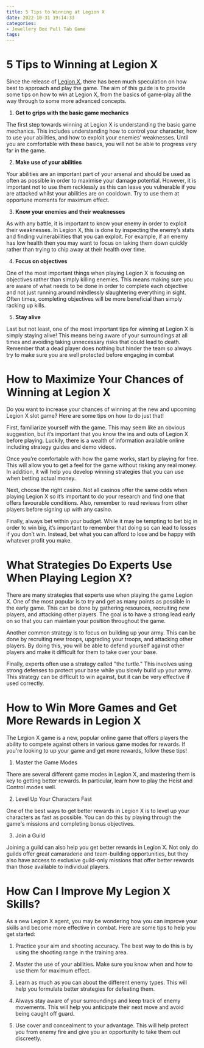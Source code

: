```yaml
---
title: 5 Tips to Winning at Legion X
date: 2022-10-31 19:14:33
categories:
- Jewellery Box Pull Tab Game
tags:
---
```



#  5 Tips to Winning at Legion X

Since the release of [Legion X](https://www.legionx.io/), there has been much speculation on how best to approach and play the game. The aim of this guide is to provide some tips on how to win at Legion X, from the basics of game-play all the way through to some more advanced concepts.

1. **Get to grips with the basic game mechanics**

The first step towards winning at Legion X is understanding the basic game mechanics. This includes understanding how to control your character, how to use your abilities, and how to exploit your enemies’ weaknesses. Until you are comfortable with these basics, you will not be able to progress very far in the game.

2. **Make use of your abilities**

Your abilities are an important part of your arsenal and should be used as often as possible in order to maximise your damage potential. However, it is important not to use them recklessly as this can leave you vulnerable if you are attacked whilst your abilities are on cooldown. Try to use them at opportune moments for maximum effect.

3. **Know your enemies and their weaknesses**

As with any battle, it is important to know your enemy in order to exploit their weaknesses. In Legion X, this is done by inspecting the enemy’s stats and finding vulnerabilities that you can exploit. For example, if an enemy has low health then you may want to focus on taking them down quickly rather than trying to chip away at their health over time.

4. **Focus on objectives**

One of the most important things when playing Legion X is focusing on objectives rather than simply killing enemies. This means making sure you are aware of what needs to be done in order to complete each objective and not just running around mindlessly slaughtering everything in sight. Often times, completing objectives will be more beneficial than simply racking up kills.

5. **Stay alive**

Last but not least, one of the most important tips for winning at Legion X is simply staying alive! This means being aware of your surroundings at all times and avoiding taking unnecessary risks that could lead to death. Remember that a dead player does nothing but hinder the team so always try to make sure you are well protected before engaging in combat

#  How to Maximize Your Chances of Winning at Legion X 

Do you want to increase your chances of winning at the new and upcoming Legion X slot game? Here are some tips on how to do just that!

First, familiarize yourself with the game. This may seem like an obvious suggestion, but it’s important that you know the ins and outs of Legion X before playing. Luckily, there is a wealth of information available online including strategy guides and demo videos.

Once you’re comfortable with how the game works, start by playing for free. This will allow you to get a feel for the game without risking any real money. In addition, it will help you develop winning strategies that you can use when betting actual money.

Next, choose the right casino. Not all casinos offer the same odds when playing Legion X so it’s important to do your research and find one that offers favourable conditions. Also, remember to read reviews from other players before signing up with any casino.

Finally, always bet within your budget. While it may be tempting to bet big in order to win big, it’s important to remember that doing so can lead to losses if you don’t win. Instead, bet what you can afford to lose and be happy with whatever profit you make.

#  What Strategies Do Experts Use When Playing Legion X? 

 There are many strategies that experts use when playing the game Legion X. One of the most popular is to try and get as many points as possible in the early game. This can be done by gathering resources, recruiting new players, and attacking other players. The goal is to have a strong lead early on so that you can maintain your position throughout the game.

Another common strategy is to focus on building up your army. This can be done by recruiting new troops, upgrading your troops, and attacking other players. By doing this, you will be able to defend yourself against other players and make it difficult for them to take over your base.

Finally, experts often use a strategy called "the turtle." This involves using strong defenses to protect your base while you slowly build up your army. This strategy can be difficult to win against, but it can be very effective if used correctly.

#  How to Win More Games and Get More Rewards in Legion X

The Legion X game is a new, popular online game that offers players the ability to compete against others in various game modes for rewards. If you're looking to up your game and get more rewards, follow these tips!

1. Master the Game Modes

There are several different game modes in Legion X, and mastering them is key to getting better rewards. In particular, learn how to play the Heist and Control modes well.

2. Level Up Your Characters Fast

One of the best ways to get better rewards in Legion X is to level up your characters as fast as possible. You can do this by playing through the game's missions and completing bonus objectives.

3. Join a Guild

Joining a guild can also help you get better rewards in Legion X. Not only do guilds offer great camaraderie and team-building opportunities, but they also have access to exclusive guild-only missions that offer better rewards than those available to individual players.

#  How Can I Improve My Legion X Skills?

As a new Legion X agent, you may be wondering how you can improve your skills and become more effective in combat. Here are some tips to help you get started:

1. Practice your aim and shooting accuracy. The best way to do this is by using the shooting range in the training area.

2. Master the use of your abilities. Make sure you know when and how to use them for maximum effect.

3. Learn as much as you can about the different enemy types. This will help you formulate better strategies for defeating them.

4. Always stay aware of your surroundings and keep track of enemy movements. This will help you anticipate their next move and avoid being caught off guard.

5. Use cover and concealment to your advantage. This will help protect you from enemy fire and give you an opportunity to take them out discreetly.